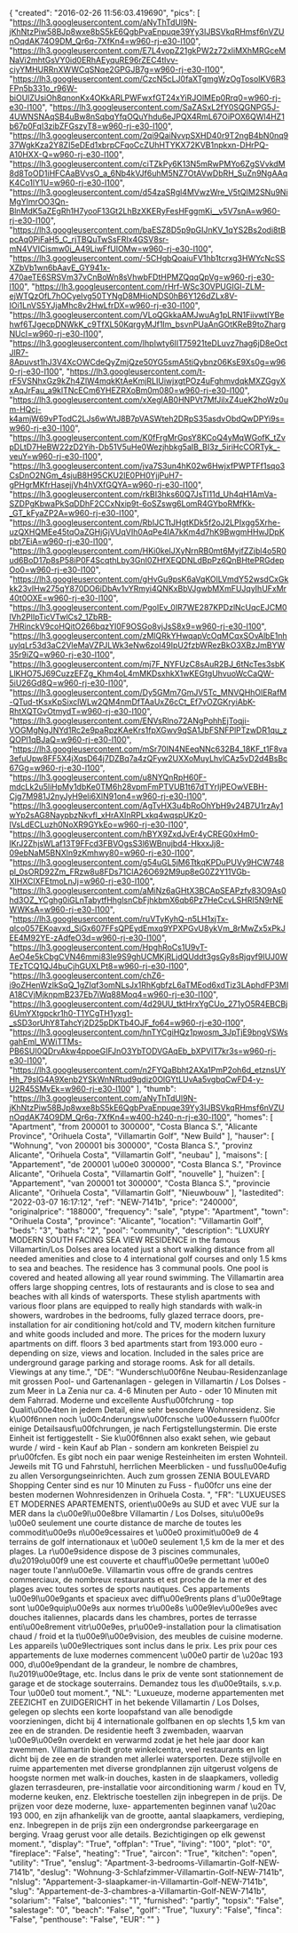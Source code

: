 {
"created": "2016-02-26 11:56:03.419690",
"pics": [
"https://lh3.googleusercontent.com/aNyThTdUl9N-jKhNtzPiw58BJp8wxe8bS5kE6QgbPvaEnpuqe39Yy3IJBSVkqRHmsf6nVZUnOqdAK74O9DM_Qr6q-7XfKn4=w960-rj-e30-l100",
"https://lh3.googleusercontent.com/E7L4vopZ21gkPW2z72xliMXhMRGceMNaVi2mhtGsVY0id0ERhAEyquRE96rZEC4tIvv-ciyYMHURRnXWWCqSNqe2GPGJB7g=w960-rj-e30-l100",
"https://lh3.googleusercontent.com/CzcN5cLJ0faXTgmgWzOgTosoIKV6R3FPn5b331o_r96W-biOUlZUsiOh8qnonKx4OKkARLPWFwxfGT24xYiRJOlMEp0Rrq0=w960-rj-e30-l100",
"https://lh3.googleusercontent.com/SaZASxL2fY0SQGNPG5J-4UWNSNAqSB4uBw8nSqbqYfqOQuYhdu6eJPQX4RmL67OiPOX6QWl4HZ1b67p0FqI3zibZFGszyT8=w960-rj-e30-l100",
"https://lh3.googleusercontent.com/2qi9QaiNvvpSXHD40r9T2ngB4bN0nq937WgkKza2Y8ZI5eDEd1xbrpCFqoCcZUhHTYKX72KVB1npkxn-DHrPQ-A10HXX-Q=w960-rj-e30-l100",
"https://lh3.googleusercontent.com/ciTZkPy6K13N5mRwPMYo6ZgSVvkdM8d8ToOD1iHFCAaBVvsO_a_6Nb4kVJf6uhM5NZ7OtAVwDbRH_SuZn9NgAAqK4Co1lY1U=w960-rj-e30-l100",
"https://lh3.googleusercontent.com/d54zaSRgl4MVwzWre_V5tQIM2SNu9NiMgYlmrOO3Qn-BlnMdK5aZEgRh1H7yooF13Gt2LhBzXKERyFesHFggmKi__v5V7snA=w960-rj-e30-l100",
"https://lh3.googleusercontent.com/baESZ8D5p9pGIJnKV_1qYS2Bs2odi8tBpcAq0PiFaH5_C_rjTBQuTwSsFRIx4GSV8sr-mN4VVICismw0i_A49LiwFfUlOMw=w960-rj-e30-l100",
"https://lh3.googleusercontent.com/-5CHgbQoaiuFV1hb1tcrxg3HWYcNcSSXZbVb1wn6bAavE_GY941x-470aeTE6SRSVm37vCnBoWn8sVhwbFDtHPMZQqqQpVg=w960-rj-e30-l100",
"https://lh3.googleusercontent.com/rHrf-WSc3OVPUGIGl-ZLM-ejWTQzOfL7hOCyeIvg50TYNgD8MHioNDS0hB6Y126dZLx8V-IOi1LnVS5YJjaMhc8v2HwLfrDX=w960-rj-e30-l100",
"https://lh3.googleusercontent.com/VLoQGkkaAMJwuAg1pLRN1FiivwtIYBehwf6TJgecpDNWkK_c9TfXL50KqrgyMJf1Im_bsvnPUaAnGOtKReB9toZhargNUcI=w960-rj-e30-l100",
"https://lh3.googleusercontent.com/IhpIwty6IIT75921teDLuvz7hag6jD8eOctJlR7-8Apuvst1hJ3V4XcOWCdeQyZmjQze50YG5smA5tiQybnz06KsE9Xs0g=w960-rj-e30-l100",
"https://lh3.googleusercontent.com/t-rF5VSNhxGz9kZh4ZlW4mqkKtAeKmjRLIUiwjxgtPOz4uFghmvdqkMXZGgyXxAqJrFau_a9klTNcECm6YHEZRXoBm0m080=w960-rj-e30-l100",
"https://lh3.googleusercontent.com/xXeglAB0HNPVt7MfJilxZ4ueK2hoWz0um-HQcj-k4amjW69vPTodC2LJs6wWtJ8B7pVASWteh2DRpS35asdvObdQwDPYi9s=w960-rj-e30-l100",
"https://lh3.googleusercontent.com/K0fFrgMrGpsY8KCoQ4yMqWGofK_tZvpDLtD7HeBW22zD2Yih-Db51V5uHe0Wezjhbkg5aIB_BI3z_5iriHcCORTyk_-veuY=w960-rj-e30-l100",
"https://lh3.googleusercontent.com/jva7S3un4hK02w6HwjxfPWPTFf1sqo3CsDnO2NGm_4sjuB8H95CKU2lE0PH0YjjPuH7-gPHgrMKfrHasejjVh4hVXfGQYA=w960-rj-e30-l100",
"https://lh3.googleusercontent.com/rkBI3hks60Q7JsTl11d_Uh4qH1AmVa-SZDPgKbwaPkSqDDhF2CCxNxip9t-6oSZswg6LomR4GYboRMfKk-_GT_kFyaZP2A=w960-rj-e30-l100",
"https://lh3.googleusercontent.com/RbIJCTtJHgtKDk5f2oJ2LPIxgg5Xrhe-uzQXHQMEe45tqOaZGHjGjVUqVIh0AqPe4IA7kKm4d7hK9BwgmHHwJDpKpbt7EiA=w960-rj-e30-l100",
"https://lh3.googleusercontent.com/HKi0kelJXyNrnRB0mt6MyjfZZjbl4o5R0ud6BoD17p8sP58iP0F4ScqthLby3GnI0ZHfXEQDNLdBpPz6QnBHtePRGdepOo0=w960-rj-e30-l100",
"https://lh3.googleusercontent.com/gHvGu9psK6aVqKOlLVmdY52wsdCxGkkk23vIHw275qY870DO6iDbAv1vYRmyi4QNKxBbVJgwbMXmFUJqyIhUFxMr40t0OXE=w960-rj-e30-l100",
"https://lh3.googleusercontent.com/PgoIEv_0IR7WE287KPDzlNcUqcEJCM0lVh2PlIpTicVTwlCs2_1ZbRB-7HRinckV9coHQitO266bqzYI0F9OSGo8vjJsS8x9=w960-rj-e30-l100",
"https://lh3.googleusercontent.com/zMlQRkYHwqapVcOqMCqxSOvAlbE1nhuylqLr53d3aC2VleMaVZPJLWk3eNw6zoI49IpU2fzbWRezBkO3XBzJmBYW35r9iZQ=w960-rj-e30-l100",
"https://lh3.googleusercontent.com/mj7F_NYFUzC8sAuR2BJ_6tNcTes3sbKLlKHO75J69CuzzEFZg_Khm4oL4mMKDsxhkX1wKEGtgUhvuoWcCaQW-5iU26Gd8Q=w960-rj-e30-l100",
"https://lh3.googleusercontent.com/Dy5GMm7GmJV5Tc_MNVQHhOlERafM-QTud-tKsxKpSixclWLw2QM4nmDfTAaUxZ6cCt_Ef7vOZGKryiAbK-RhtXQTGvOtmydT=w960-rj-e30-l100",
"https://lh3.googleusercontent.com/ENVsRlno72ANgPohhEjToqji-VOGMgNgJNYd1Rc2e9paRpzKAeKrs1fpXGwv9qSA1JbFSNFPlPTzwDR1qu_zQOPl1qBJaQ=w960-rj-e30-l100",
"https://lh3.googleusercontent.com/mSr70IN4NEeqNNc632B4_18KF_t1F8va3efuUpw8FF5X4jXqsD64j7DZBq7a4zQFyw2UXXoMuyLhvlCAz5vD2d4BsBc67Gg=w960-rj-e30-l100",
"https://lh3.googleusercontent.com/u8NYQnRpH60F-mdcLk2u5liHpMy1dbKe0TM6h28vpmFmPTVUB1t67dTYrIjPEOwVEBH-Cjg7M981J2nyJyH9eli6XlN91on4=w960-rj-e30-l100",
"https://lh3.googleusercontent.com/AgTvHX3u4bRoOhYbH9v24B7U1rzAy1wYp2sAG8NaypbzNkvfl_xHrAXInRPLxkq4wqspUKz0-IVsLdECLuzh0NoXR9GYkEo=w960-rj-e30-l100",
"https://lh3.googleusercontent.com/hBYX9ZxdJvEr4yCREG0xHm0-lKrJ2ZhjsWLaf13T9FFcd3FBVOgsS3l6WBnujbd4-HkxxJj8-09ebNaM5BNXln9zKmhwy80=w960-rj-e30-l100",
"https://lh3.googleusercontent.com/g54uGL5jM6TtkqKPDuPUVy9HCW748pl_0sORD92Zm_FRzw8u8FDs71ClA26O692M9up8eG0Z2Y11VGb-XIHXClXFEtmoLnJj=w960-rj-e30-l100",
"https://lh3.googleusercontent.com/aMiNz6aGHtX3BCApSEAPzfv83O9As0hd3OZ_YCghg0iGLnTabytfHhglsnCbFjhkbmX6qb6Pz7HeCcvLSHRI5N9rNEWWKsA=w960-rj-e30-l100",
"https://lh3.googleusercontent.com/ruVTyKyhQ-n5LH1xjTx-qlco057EKoavxd_SiGx607FFsQPEydEmxq9YPXPGvU8ykVm_8rMwZx5xPkJEE4M92YE-zAdfeO3d=w960-rj-e30-l100",
"https://lh3.googleusercontent.com/HpghRoCs1U9vT-AeO4e5kCbgCVN46mmi83le9S9ghUCMKjRLjdQUddt3gsGy8sRjqvf9IUJ0WTEzTCQ1QJ4buCjhGUXLPt8=w960-rj-e30-l100",
"https://lh3.googleusercontent.com/chZ6-i9oZHenWzIkSqQ_1gZIqf3omNLsJx1RhKgbfzL6aTMEod6xdTiz3LAphdFP3MIA18CVjMjknpmB237Eb7iWq88Moq4=w960-rj-e30-l100",
"https://lh3.googleusercontent.com/4d29UU_tktHrxYgCUo_271yO5R4EBCBj6UmYXtgpckr1h0-T1YCgTH1yxg1-_sSD3orUhY8TahcYj2D25pDKTb4OJF_fo64=w960-rj-e30-l100",
"https://lh3.googleusercontent.com/hnTYCgiHQz1pwosm_3JpTjE9bngVSWsgahEml_WWiTTMs-PB6SUI0QDrvAkw4ppoeGIFJnO3YbTODVGAqEb_bXPVlT7kr3s=w960-rj-e30-l100",
"https://lh3.googleusercontent.com/n2FYQaBbht2AXa1PmP2oh6d_etznsUYHh_79slG4A9Xenb2YSkWnNRtud9qdiz0OlGYtLUvAa5vgbqCwFD4-y-U2R45SMvEk=w960-rj-e30-l100"
],
"thumb": "https://lh3.googleusercontent.com/aNyThTdUl9N-jKhNtzPiw58BJp8wxe8bS5kE6QgbPvaEnpuqe39Yy3IJBSVkqRHmsf6nVZUnOqdAK74O9DM_Qr6q-7XfKn4=w400-h240-n-rj-e30-l100",
"homes": [
"Apartment",
"from 200001 to 300000",
"Costa Blanca S.",
"Alicante Province",
"Orihuela Costa",
"Villamartin Golf",
"New Build"
],
"hauser": [
"Wohnung",
"von 200001 bis 300000",
"Costa Blanca S.",
"provinz Alicante",
"Orihuela Costa",
"Villamartin Golf",
"neubau"
],
"maisons": [
"Appartement",
"de 200001 \u00e0 300000",
"Costa Blanca S.",
"Province Alicante",
"Orihuela Costa",
"Villamartin Golf",
"nouvelle"
],
"huizen": [
"Appartement",
"van 200001 tot 300000",
"Costa Blanca S.",
"provincie Alicante",
"Orihuela Costa",
"Villamartin Golf",
"Nieuwbouw"
],
"lastedited": "2022-03-07 16:17:12",
"ref": "NEW-7141b",
"price": "240000",
"originalprice": "188000",
"frequency": "sale",
"ptype": "Apartment",
"town": "Orihuela Costa",
"province": "Alicante",
"location": "Villamartin Golf",
"beds": "3",
"baths": "2",
"pool": "community",
"description": "LUXURY MODERN SOUTH FACING SEA VIEW RESIDENCE in the famous Villamartin/Los Dolses area located just a short walking distance from all needed amenities and close to 4 international golf courses and only 1.5 kms to sea and beaches. The residence has 3 communal pools. One pool is covered and heated allowing all year round swimming. The Villamartin area offers large shopping centres, lots of restaurants and is close to sea and beaches with all kinds of watersports. These stylish apartments with various floor plans are equipped to really high standards with walk-in showers, wardrobes in the bedrooms, fully glazed terrace doors, pre-installation for air conditioning hot/cold and TV, modern kitchen furniture and white goods included and more. The prices for the modern luxury apartments on diff. floors 3 bed apartments start from 193.000 euro - depending on size, views and location. Included in the sales price are underground garage parking and storage rooms. Ask for all details. Viewings at any time.",
"DE": "Wundersch\u00f6ne Neubau-Residenzanlage mit grossen Pool- und Gartenanlagen - gelegen in Villamartin / Los Dolses - zum Meer in La Zenia nur ca. 4-6 Minuten per Auto - oder 10 Minuten mit dem Fahrrad. Moderne und excellente Ausf\u00fchrung - top Qualit\u00e4ten in jedem Detail, eine sehr besondere Wohnresidenz. Sie k\u00f6nnen noch \u00c4nderungsw\u00fcnsche \u00e4ussern f\u00fcr einige Detailsausf\u00fchrungen, je nach Fertigstellungstermin. Die erste Einheit ist fertiggestellt - Sie k\u00f6nnen also exakt sehen, wie gebaut wurde / wird - kein Kauf ab Plan - sondern am konkreten Beispiel zu pr\u00fcfen. Es gibt noch ein paar wenige Resteinheiten im ersten Wohnteil. Jeweils mit TG und Fahrstuhl, herrlichen Meerblicken - und fussl\u00e4ufig zu allen Versorgungseinrichten. Auch zum grossen ZENIA BOULEVARD Shopping Center sind es nur 10 Minuten zu Fuss - f\u00fcr uns eine der besten modernen Wohnresidenzen in Orihuela Costa. ",
"FR": "LUXUEUSES ET MODERNES APARTEMENTS, orient\u00e9s au SUD et avec VUE sur la MER dans la c\u00e9l\u00e8bre Villamartin / Los Dolses, situ\u00e9s \u00e0 seulement une courte distance de marche de toutes les commodit\u00e9s n\u00e9cessaires et \u00e0 proximit\u00e9 de 4 terrains de golf internationaux et \u00e0 seulement 1,5 km de la mer et des plages. La r\u00e9sidence dispose de 3 piscines communales, d\u2019o\u00f9 une est couverte et chauff\u00e9e permettant \u00e0 nager toute l'ann\u00e9e. Villamartin vous offre de grands centres commerciaux, de nombreux restaurants et est proche de la mer et des plages avec toutes sortes de sports nautiques. Ces appartements \u00e9l\u00e9gants et spacieux avec diff\u00e9rents plans d'\u00e9tage sont \u00e9quip\u00e9s aux normes tr\u00e8s \u00e9lev\u00e9es avec douches italiennes, placards dans les chambres, portes de terrasse enti\u00e8rement vitr\u00e9es, pr\u00e9-installation pour la climatisation chaud / froid et la t\u00e9l\u00e9vision, des meubles de cuisine moderne. Les appareils \u00e9lectriques sont inclus dans le prix. Les prix pour ces appartements de luxe modernes commencent \u00e0 partir de \u20ac 193 000, d\u00e9pendant de la grandeur, le nombre de chambres, l\u2019\u00e9tage, etc. Inclus dans le prix de vente sont stationnement de garage et de stockage souterrains. Demandez tous les d\u00e9tails, s.v.p. Tour \u00e0 tout moment.",
"NL": "Luxueuze, moderne appartementen met ZEEZICHT en ZUIDGERICHT in het bekende Villamartin / Los Dolses, gelegen op slechts een korte loopafstand van alle benodigde voorzieningen, dicht bij 4 internationale golfbanen en op slechts 1,5 km van zee en de stranden. De residentie heeft 3 zwembaden, waarvan \u00e9\u00e9n overdekt en verwarmd zodat je het hele jaar door kan zwemmen. Villamartin biedt grote winkelcentra, veel restaurants en ligt dicht bij de zee en de stranden met allerlei watersporten. Deze stijlvolle en ruime appartementen met diverse grondplannen zijn uitgerust volgens de hoogste normen met walk-in douches, kasten in de slaapkamers, volledig glazen terrasdeuren, pre-installatie voor airconditioning warm / koud en TV, moderne keuken, enz. Elektrische toestellen zijn inbegrepen in de prijs. De prijzen voor deze moderne, luxe- appartementen beginnen vanaf \u20ac 193 000, en zijn afhankelijk van de grootte, aantal slaapkamers, verdieping, enz. Inbegrepen in de prijs zijn een ondergrondse parkeergarage en berging. Vraag gerust voor alle details. Bezichtigingen op elk gewenst moment.",
"display": "True",
"offplan": "True",
"living": "100",
"plot": "0",
"fireplace": "False",
"heating": "True",
"aircon": "True",
"kitchen": "open",
"utility": "True",
"enslug": "Apartment-3-bedrooms-Villamartin-Golf-NEW-7141b",
"deslug": "Wohnung-3-Schlafzimmer-Villamartin-Golf-NEW-7141b",
"nlslug": "Appartement-3-slaapkamer-in-Villamartin-Golf-NEW-7141b",
"slug": "Appartement-de-3-chambres-a-Villamartin-Golf-NEW-7141b",
"solarium": "False",
"balconies": "1",
"furnished": "partly",
"topsix": "False",
"salestage": "0",
"beach": "False",
"golf": "True",
"luxury": "False",
"finca": "False",
"penthouse": "False",
"EUR": ""
}